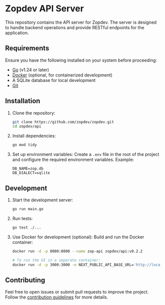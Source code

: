 # Zopdev API Server

This repository contains the API server for Zopdev. The server is designed to handle backend operations and provide RESTful endpoints for the application.

## Requirements

Ensure you have the following installed on your system before proceeding:

- [Go](https://golang.org/) (v1.24 or later)
- [Docker](https://www.docker.com/) (optional, for containerized development)
- A SQLite database for local development
- [Git](https://git-scm.com/)

## Installation

1. Clone the repository:

   ```bash
   git clone https://github.com/zopdev/zopdev.git
   cd zopdev/api
   ```

2. Install dependencies:

   ```bash
   go mod tidy
   ```

3. Set up environment variables:
   Create a `.env` file in the root of the project and configure the required environment variables. Example:
   ```env
   DB_NAME=zop.db
   DB_DIALECT=sqlite
   ```

## Development

1. Start the development server:

   ```bash
   go run main.go
   ```

2. Run tests:

   ```bash
   go test ./...
   ```

3. Use Docker for development (optional):
   Build and run the Docker container:

   ```bash
   docker run -d -p 8000:8000 --name zop-api zopdev/api:v0.2.2

   # To run the UI in a separate container:
   docker run -d -p 3000:3000 -e NEXT_PUBLIC_API_BASE_URL='http://localhost:8000' --name zop-ui zopdev/dashboard:v0.2.2
   ```

## Contributing

Feel free to open issues or submit pull requests to improve the project. Follow the [contribution guidelines](../CONTRIBUTING.md) for more details.
